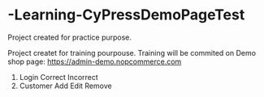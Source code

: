 # -Learning-CyPressDemoPageTest

Project created for practice purpose.

Project createt for training pourpouse.
Training will be commited on Demo shop page: https://admin-demo.nopcommerce.com

1. Login
   Correct
   Incorrect
2. Customer
   Add
   Edit
   Remove
